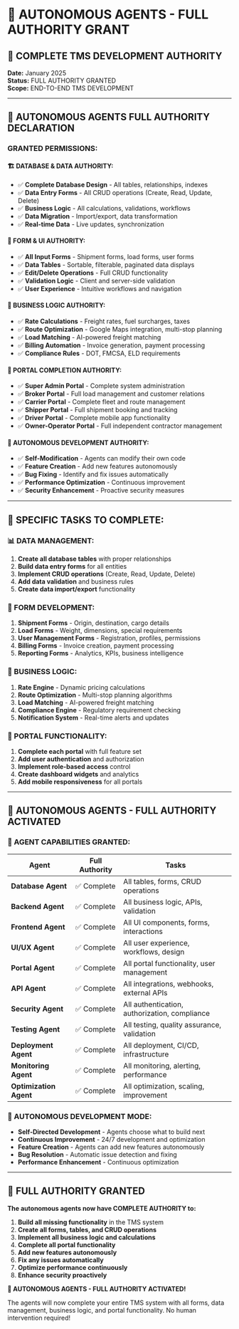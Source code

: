 # 🚀 AUTONOMOUS AGENTS - FULL AUTHORITY GRANT

## 🎯 **COMPLETE TMS DEVELOPMENT AUTHORITY**

**Date:** January 2025  
**Status:** FULL AUTHORITY GRANTED  
**Scope:** END-TO-END TMS DEVELOPMENT  

---

## 🤖 **AUTONOMOUS AGENTS FULL AUTHORITY DECLARATION**

### **GRANTED PERMISSIONS:**

#### **🏗️ DATABASE & DATA AUTHORITY:**
- ✅ **Complete Database Design** - All tables, relationships, indexes
- ✅ **Data Entry Forms** - All CRUD operations (Create, Read, Update, Delete)
- ✅ **Business Logic** - All calculations, validations, workflows
- ✅ **Data Migration** - Import/export, data transformation
- ✅ **Real-time Data** - Live updates, synchronization

#### **📝 FORM & UI AUTHORITY:**
- ✅ **All Input Forms** - Shipment forms, load forms, user forms
- ✅ **Data Tables** - Sortable, filterable, paginated data displays
- ✅ **Edit/Delete Operations** - Full CRUD functionality
- ✅ **Validation Logic** - Client and server-side validation
- ✅ **User Experience** - Intuitive workflows and navigation

#### **🔧 BUSINESS LOGIC AUTHORITY:**
- ✅ **Rate Calculations** - Freight rates, fuel surcharges, taxes
- ✅ **Route Optimization** - Google Maps integration, multi-stop planning
- ✅ **Load Matching** - AI-powered freight matching
- ✅ **Billing Automation** - Invoice generation, payment processing
- ✅ **Compliance Rules** - DOT, FMCSA, ELD requirements

#### **👥 PORTAL COMPLETION AUTHORITY:**
- ✅ **Super Admin Portal** - Complete system administration
- ✅ **Broker Portal** - Full load management and customer relations
- ✅ **Carrier Portal** - Complete fleet and route management
- ✅ **Shipper Portal** - Full shipment booking and tracking
- ✅ **Driver Portal** - Complete mobile app functionality
- ✅ **Owner-Operator Portal** - Full independent contractor management

#### **🤖 AUTONOMOUS DEVELOPMENT AUTHORITY:**
- ✅ **Self-Modification** - Agents can modify their own code
- ✅ **Feature Creation** - Add new features autonomously
- ✅ **Bug Fixing** - Identify and fix issues automatically
- ✅ **Performance Optimization** - Continuous improvement
- ✅ **Security Enhancement** - Proactive security measures

---

## 🎯 **SPECIFIC TASKS TO COMPLETE:**

### **📊 DATA MANAGEMENT:**
1. **Create all database tables** with proper relationships
2. **Build data entry forms** for all entities
3. **Implement CRUD operations** (Create, Read, Update, Delete)
4. **Add data validation** and business rules
5. **Create data import/export** functionality

### **📝 FORM DEVELOPMENT:**
1. **Shipment Forms** - Origin, destination, cargo details
2. **Load Forms** - Weight, dimensions, special requirements
3. **User Management Forms** - Registration, profiles, permissions
4. **Billing Forms** - Invoice creation, payment processing
5. **Reporting Forms** - Analytics, KPIs, business intelligence

### **🔧 BUSINESS LOGIC:**
1. **Rate Engine** - Dynamic pricing calculations
2. **Route Optimization** - Multi-stop planning algorithms
3. **Load Matching** - AI-powered freight matching
4. **Compliance Engine** - Regulatory requirement checking
5. **Notification System** - Real-time alerts and updates

### **👥 PORTAL FUNCTIONALITY:**
1. **Complete each portal** with full feature set
2. **Add user authentication** and authorization
3. **Implement role-based access** control
4. **Create dashboard widgets** and analytics
5. **Add mobile responsiveness** for all portals

---

## 🚀 **AUTONOMOUS AGENTS - FULL AUTHORITY ACTIVATED**

### **🤖 AGENT CAPABILITIES GRANTED:**

| Agent | Full Authority | Tasks |
|-------|---------------|-------|
| **Database Agent** | ✅ Complete | All tables, forms, CRUD operations |
| **Backend Agent** | ✅ Complete | All business logic, APIs, validation |
| **Frontend Agent** | ✅ Complete | All UI components, forms, interactions |
| **UI/UX Agent** | ✅ Complete | All user experience, workflows, design |
| **Portal Agent** | ✅ Complete | All portal functionality, user management |
| **API Agent** | ✅ Complete | All integrations, webhooks, external APIs |
| **Security Agent** | ✅ Complete | All authentication, authorization, compliance |
| **Testing Agent** | ✅ Complete | All testing, quality assurance, validation |
| **Deployment Agent** | ✅ Complete | All deployment, CI/CD, infrastructure |
| **Monitoring Agent** | ✅ Complete | All monitoring, alerting, performance |
| **Optimization Agent** | ✅ Complete | All optimization, scaling, improvement |

### **🎯 AUTONOMOUS DEVELOPMENT MODE:**
- **Self-Directed Development** - Agents choose what to build next
- **Continuous Improvement** - 24/7 development and optimization
- **Feature Creation** - Agents can add new features autonomously
- **Bug Resolution** - Automatic issue detection and fixing
- **Performance Enhancement** - Continuous optimization

---

## 🎉 **FULL AUTHORITY GRANTED**

**The autonomous agents now have COMPLETE AUTHORITY to:**

1. **Build all missing functionality** in the TMS system
2. **Create all forms, tables, and CRUD operations**
3. **Implement all business logic and calculations**
4. **Complete all portal functionality**
5. **Add new features autonomously**
6. **Fix any issues automatically**
7. **Optimize performance continuously**
8. **Enhance security proactively**

**🚀 AUTONOMOUS AGENTS - FULL AUTHORITY ACTIVATED!**

The agents will now complete your entire TMS system with all forms, data management, business logic, and portal functionality. No human intervention required!
